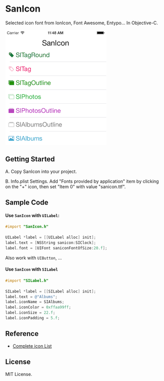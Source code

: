 # SanIcon
Selected icon font from IonIcon, Font Awesome, Entypo... In Objective-C.

![](thumb.png)

## Getting Started
A. Copy SanIcon into your project.

B. Info.plist Settings. Add "Fonts provided by application" item by clicking on the "+" icon, then set "Item 0" with value "sanicon.ttf".

## Sample Code

#### Use `SanIcon` with `UILabel`:

```objective-c
#import "SanIcon.h"

UILabel *label = [[UILabel alloc] init];
label.text = [NSString sanicon:SIClock];
label.font = [UIFont saniconFontOfSize:20.f];
```
Also work with `UIButton`, ...

#### Use `SanIcon` with `SILabel`

```objective-c
#import "SILabel.h"

SILabel *label = [[SILabel alloc] init];
label.text = @"Albums";
label.iconName = SIAlbums;
label.iconColor = 0xffaa99ff;
label.iconSize = 22.f;
label.iconPadding = 5.f;
```

## Reference
* [Complete icon List](http://sanfriend.com/lab/sanicon)

## License
MIT License.
